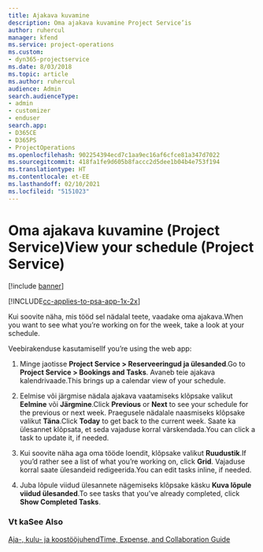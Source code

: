 ```yaml
---
title: Ajakava kuvamine
description: Oma ajakava kuvamine Project Service’is
author: ruhercul
manager: kfend
ms.service: project-operations
ms.custom:
- dyn365-projectservice
ms.date: 8/03/2018
ms.topic: article
ms.author: ruhercul
audience: Admin
search.audienceType:
- admin
- customizer
- enduser
search.app:
- D365CE
- D365PS
- ProjectOperations
ms.openlocfilehash: 902254394ecd7c1aa9ec16af6cfce81a347d7022
ms.sourcegitcommit: 418fa1fe9d605b8faccc2d5dee1b04b4e753f194
ms.translationtype: HT
ms.contentlocale: et-EE
ms.lasthandoff: 02/10/2021
ms.locfileid: "5151023"
---
```

# <a name="view-your-schedule-project-service"></a><span data-ttu-id="83866-103">Oma ajakava kuvamine (Project Service)</span><span class="sxs-lookup"><span data-stu-id="83866-103">View your schedule (Project Service)</span></span>

[!include [banner](../includes/psa-now-project-operations.md)]

[!INCLUDE[cc-applies-to-psa-app-1x-2x](../includes/cc-applies-to-psa-app-1x-2x.md)]

<span data-ttu-id="83866-104">Kui soovite näha, mis tööd sel nädalal teete, vaadake oma ajakava.</span><span class="sxs-lookup"><span data-stu-id="83866-104">When you want to see what you’re working on for the week, take a look at your schedule.</span></span>  
  
 <span data-ttu-id="83866-105">Veebirakenduse kasutamisel</span><span class="sxs-lookup"><span data-stu-id="83866-105">If you’re using the web app:</span></span>  
  
1.  <span data-ttu-id="83866-106">Minge jaotisse **Project Service > Reserveeringud ja ülesanded**.</span><span class="sxs-lookup"><span data-stu-id="83866-106">Go to **Project Service > Bookings and Tasks**.</span></span> <span data-ttu-id="83866-107">Avaneb teie ajakava kalendrivaade.</span><span class="sxs-lookup"><span data-stu-id="83866-107">This brings up a calendar view of your schedule.</span></span>  
  
2.  <span data-ttu-id="83866-108">Eelmise või järgmise nädala ajakava vaatamiseks klõpsake valikut **Eelmine** või **Järgmine**.</span><span class="sxs-lookup"><span data-stu-id="83866-108">Click **Previous** or **Next** to see your schedule for the previous or next week.</span></span> <span data-ttu-id="83866-109">Praegusele nädalale naasmiseks klõpsake valikut **Täna**.</span><span class="sxs-lookup"><span data-stu-id="83866-109">Click **Today** to get back to the current week.</span></span> <span data-ttu-id="83866-110">Saate ka ülesannet klõpsata, et seda vajaduse korral värskendada.</span><span class="sxs-lookup"><span data-stu-id="83866-110">You can click a task to update it, if needed.</span></span>  
  
3.  <span data-ttu-id="83866-111">Kui soovite näha aga oma tööde loendit, klõpsake valikut **Ruudustik**.</span><span class="sxs-lookup"><span data-stu-id="83866-111">If you’d rather see a list of what you’re working on, click **Grid**.</span></span> <span data-ttu-id="83866-112">Vajaduse korral saate ülesandeid redigeerida.</span><span class="sxs-lookup"><span data-stu-id="83866-112">You can edit tasks inline, if needed.</span></span>  
  
4.  <span data-ttu-id="83866-113">Juba lõpule viidud ülesannete nägemiseks klõpsake käsku **Kuva lõpule viidud ülesanded**.</span><span class="sxs-lookup"><span data-stu-id="83866-113">To see tasks that you’ve already completed, click **Show Completed Tasks**.</span></span>  
  
### <a name="see-also"></a><span data-ttu-id="83866-114">Vt ka</span><span class="sxs-lookup"><span data-stu-id="83866-114">See Also</span></span>  
 [<span data-ttu-id="83866-115">Aja-, kulu- ja koostööjuhend</span><span class="sxs-lookup"><span data-stu-id="83866-115">Time, Expense, and Collaboration Guide</span></span>](../psa/time-expense-collaboration-guide.md)
